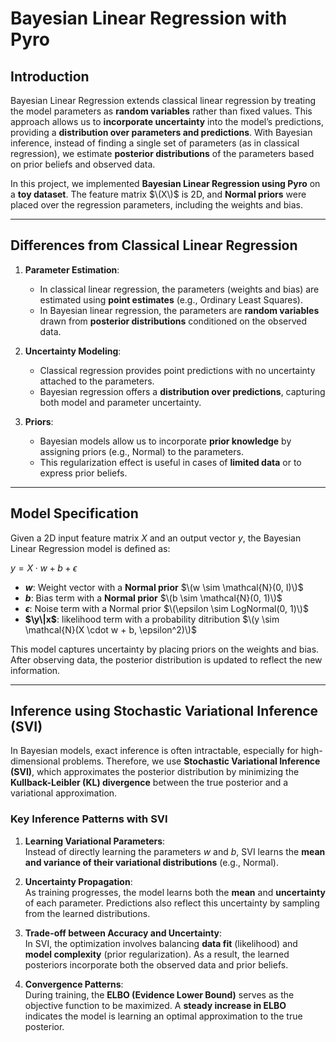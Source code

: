 # Bayesian Linear Regression with Pyro

## Introduction

Bayesian Linear Regression extends classical linear regression by treating the model parameters as **random variables** rather than fixed values. This approach allows us to **incorporate uncertainty** into the model’s predictions, providing a **distribution over parameters and predictions**. With Bayesian inference, instead of finding a single set of parameters (as in classical regression), we estimate **posterior distributions** of the parameters based on prior beliefs and observed data.

In this project, we implemented **Bayesian Linear Regression using Pyro** on a **toy dataset**. The feature matrix $\(X\)$ is 2D, and **Normal priors** were placed over the regression parameters, including the weights and bias.

---

## Differences from Classical Linear Regression

1. **Parameter Estimation**:
   - In classical linear regression, the parameters (weights and bias) are estimated using **point estimates** (e.g., Ordinary Least Squares).
   - In Bayesian linear regression, the parameters are **random variables** drawn from **posterior distributions** conditioned on the observed data.

2. **Uncertainty Modeling**:
   - Classical regression provides point predictions with no uncertainty attached to the parameters.
   - Bayesian regression offers a **distribution over predictions**, capturing both model and parameter uncertainty.

3. **Priors**:
   - Bayesian models allow us to incorporate **prior knowledge** by assigning priors (e.g., Normal) to the parameters.
   - This regularization effect is useful in cases of **limited data** or to express prior beliefs.

---

## Model Specification

Given a 2D input feature matrix $X$ and an output vector $y$, the Bayesian Linear Regression model is defined as:

$y = X \cdot w + b + \epsilon$

- **$w$**: Weight vector with a **Normal prior** $\(w \sim \mathcal{N}(0, I)\)$  
- **$b$**: Bias term with a **Normal prior** $\(b \sim \mathcal{N}(0, 1)\)$
-  **$\epsilon$**: Noise term with a Normal prior $\(\epsilon \sim LogNormal(0, 1)\)$
- **$\y\|x$**: likelihood term with a probability ditribution $\(y \sim \mathcal{N}(X \cdot w + b, \epsilon^2)\)$

This model captures uncertainty by placing priors on the weights and bias. After observing data, the posterior distribution is updated to reflect the new information.

---

## Inference using Stochastic Variational Inference (SVI)

In Bayesian models, exact inference is often intractable, especially for high-dimensional problems. Therefore, we use **Stochastic Variational Inference (SVI)**, which approximates the posterior distribution by minimizing the **Kullback-Leibler (KL) divergence** between the true posterior and a variational approximation.

### Key Inference Patterns with SVI

1. **Learning Variational Parameters**:  
   Instead of directly learning the parameters $w$ and $b$, SVI learns the **mean and variance of their variational distributions** (e.g., Normal).

2. **Uncertainty Propagation**:  
   As training progresses, the model learns both the **mean** and **uncertainty** of each parameter. Predictions also reflect this uncertainty by sampling from the learned distributions.

3. **Trade-off between Accuracy and Uncertainty**:  
   In SVI, the optimization involves balancing **data fit** (likelihood) and **model complexity** (prior regularization). As a result, the learned posteriors incorporate both the observed data and prior beliefs.

4. **Convergence Patterns**:  
   During training, the **ELBO (Evidence Lower Bound)** serves as the objective function to be maximized. A **steady increase in ELBO** indicates the model is learning an optimal approximation to the true posterior.

